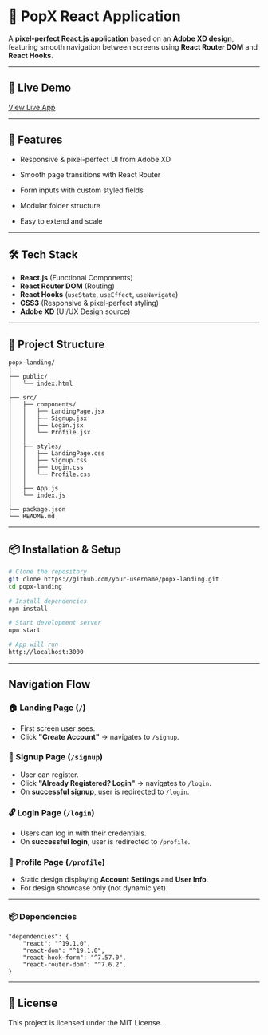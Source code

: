 # 🌟 PopX React Application

A **pixel-perfect React.js application** based on an **Adobe XD design**, featuring smooth navigation between screens using **React Router DOM** and **React Hooks**.

---

## 🚀 Live Demo

[View Live App](https://educase-india-landing-screen.netlify.app/)

---

## 📌 Features

- Responsive & pixel-perfect UI from Adobe XD

- Smooth page transitions with React Router

- Form inputs with custom styled fields

- Modular folder structure

- Easy to extend and scale

---

## 🛠️ Tech Stack

- **React.js** (Functional Components)
- **React Router DOM** (Routing)
- **React Hooks** (`useState`, `useEffect`, `useNavigate`)
- **CSS3** (Responsive & pixel-perfect styling)
- **Adobe XD** (UI/UX Design source)

---

## 📁 Project Structure 

```
popx-landing/
│
├── public/
│   └── index.html
│
├── src/
│   ├── components/
│   │   ├── LandingPage.jsx
│   │   ├── Signup.jsx
│   │   ├── Login.jsx
│   │   └── Profile.jsx
│   │
│   ├── styles/
│   │   ├── LandingPage.css
│   │   ├── Signup.css
│   │   ├── Login.css
│   │   └── Profile.css
│   │
│   ├── App.js
│   └── index.js
│
├── package.json
└── README.md
```
---

## 📦 Installation & Setup

```bash
# Clone the repository
git clone https://github.com/your-username/popx-landing.git
cd popx-landing

# Install dependencies
npm install

# Start development server
npm start

# App will run
http://localhost:3000
```

---

## Navigation Flow

### 🏠 Landing Page (`/`)
- First screen user sees.
- Click **"Create Account"** → navigates to `/signup`.

### 🔐 Signup Page (`/signup`)
- User can register.
- Click **"Already Registered? Login"** → navigates to `/login`.
- On **successful signup**, user is redirected to `/login`.

### 🔓 Login Page (`/login`)
- Users can log in with their credentials.
- On **successful login**, user is redirected to `/profile`.

### 👤 Profile Page (`/profile`)
- Static design displaying **Account Settings** and **User Info**.
- For design showcase only (not dynamic yet).

---
### 📦 Dependencies

```
"dependencies": {
    "react": "^19.1.0",
    "react-dom": "^19.1.0",
    "react-hook-form": "^7.57.0",
    "react-router-dom": "^7.6.2",
}
```

---

## 📄 License

This project is licensed under the MIT License.
